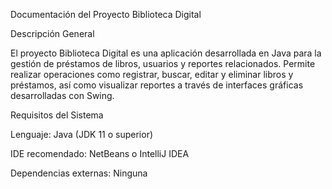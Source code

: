 Documentación del Proyecto Biblioteca Digital

Descripción General

El proyecto Biblioteca Digital es una aplicación desarrollada en Java para la gestión de préstamos de libros, usuarios y reportes relacionados. Permite realizar operaciones como registrar, buscar, editar y eliminar libros y préstamos, así como visualizar reportes a través de interfaces gráficas desarrolladas con Swing.

Requisitos del Sistema

Lenguaje: Java (JDK 11 o superior)

IDE recomendado: NetBeans o IntelliJ IDEA

Dependencias externas: Ninguna
